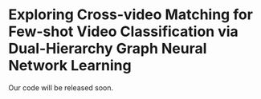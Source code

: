# Exploring Cross-video Matching for Few-shot Video Classification via Dual-Hierarchy Graph Neural Network Learning

Our code will be released soon.
